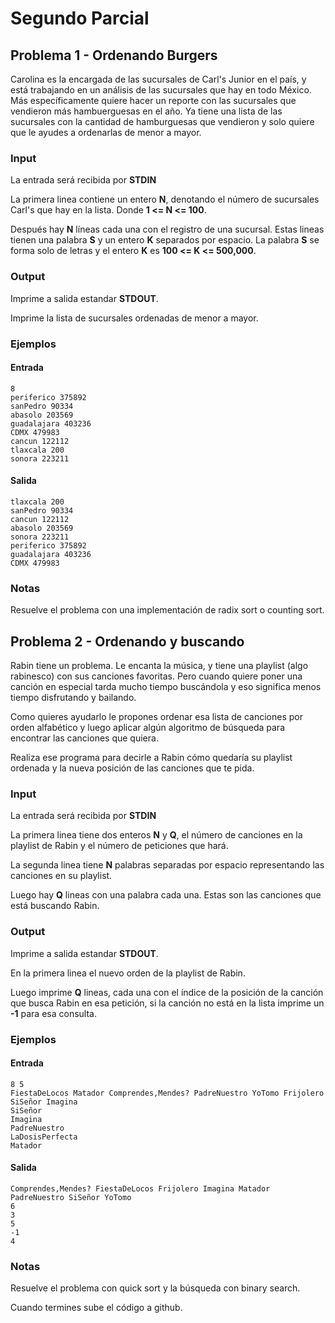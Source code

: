 # Segundo Parcial

## Problema 1 - Ordenando Burgers
Carolina es la encargada de las sucursales de Carl's Junior en el país, y está trabajando en un análisis de las sucursales que hay en todo México. Más específicamente quiere hacer un reporte con las sucursales que vendieron más hambuerguesas en el año. Ya tiene una lista de las sucursales con la cantidad de hamburguesas que vendieron y solo quiere que le ayudes a ordenarlas de menor a mayor.

### Input
La entrada será recibida por **STDIN**

La primera linea contiene un entero **N**, denotando el número de sucursales Carl's que hay en la lista. Donde **1 <= N <= 100**.

Después hay **N** líneas cada una con el registro de una sucursal. Estas lineas tienen una palabra **S** y un entero **K** separados por espacio. La palabra **S** se forma solo de letras y el entero **K** es **100 <= K <= 500,000**.

### Output
Imprime a salida estandar **STDOUT**.

Imprime la lista de sucursales ordenadas de menor a mayor.

### Ejemplos
#### Entrada
```
8
periferico 375892
sanPedro 90334
abasolo 203569
guadalajara 403236
CDMX 479983
cancun 122112
tlaxcala 200
sonora 223211
```

#### Salida
```
tlaxcala 200
sanPedro 90334
cancun 122112
abasolo 203569
sonora 223211
periferico 375892
guadalajara 403236
CDMX 479983
```

### Notas

Resuelve el problema con una implementación de radix sort o counting sort.


## Problema 2 - Ordenando y buscando

Rabin tiene un problema. Le encanta la música, y tiene una playlist (algo rabinesco) con sus canciones favoritas. Pero cuando quiere poner una canción en especial tarda mucho tiempo buscándola y eso significa menos tiempo disfrutando y bailando.

Como quieres ayudarlo le propones ordenar esa lista de canciones por orden alfabético y luego aplicar algún algoritmo de búsqueda para encontrar las canciones que quiera.

Realiza ese programa para decirle a Rabin cómo quedaría su playlist ordenada y la nueva posición de las canciones que te pida.

### Input

La entrada será recibida por **STDIN**

La primera linea tiene dos enteros **N** y **Q**, el número de canciones en la playlist de Rabin y el número de peticiones que hará.

La segunda linea tiene **N** palabras separadas por espacio representando las canciones en su playlist.

Luego hay **Q** lineas con una palabra cada una. Estas son las canciones que está buscando Rabin.

### Output

Imprime a salida estandar **STDOUT**.

En la primera linea el nuevo orden de la playlist de Rabin.

Luego imprime **Q** lineas, cada una con el índice de la posición de la canción que busca Rabin en esa petición, si la canción no está en la lista imprime un **-1** para esa consulta.

### Ejemplos

#### Entrada
```
8 5
FiestaDeLocos Matador Comprendes,Mendes? PadreNuestro YoTomo Frijolero SiSeñor Imagina
SiSeñor
Imagina
PadreNuestro
LaDosisPerfecta
Matador
```
#### Salida

```
Comprendes,Mendes? FiestaDeLocos Frijolero Imagina Matador PadreNuestro SiSeñor YoTomo
6
3
5
-1
4
```

### Notas

Resuelve el problema con quick sort y la búsqueda con binary search.

Cuando termines sube el código a github.